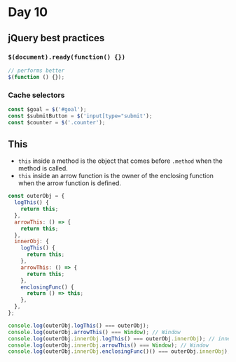 # Day 10

## jQuery best practices

### `$(document).ready(function() {})`

```js
// performs better
$(function () {});
```

### Cache selectors

```js
const $goal = $('#goal');
const $submitButton = $('input[type="submit');
const $counter = $('.counter');
```

## This

- `this` inside a method is the object that comes before `.method` when the method is called.
- `this` inside an arrow function is the owner of the enclosing function when the arrow function is defined.

```js
const outerObj = {
  logThis() {
    return this;
  },
  arrowThis: () => {
    return this;
  },
  innerObj: {
    logThis() {
      return this;
    },
    arrowThis: () => {
      return this;
    },
    enclosingFunc() {
      return () => this;
    },
  },
};

console.log(outerObj.logThis() === outerObj);
console.log(outerObj.arrowThis() === Window); // Window
console.log(outerObj.innerObj.logThis() === outerObj.innerObj); // innerObj
console.log(outerObj.innerObj.arrowThis() === Window); // Window
console.log(outerObj.innerObj.enclosingFunc()() === outerObj.innerObj); // innerObj
```
